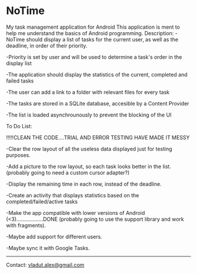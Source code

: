 NoTime
======

My task management application for Android
This application is ment to help me understand the basics of Android programming. 
Description:
-NoTime should display a list of tasks for the current user, as well as the deadline, in order of their priority.

-Priority is set by user and will be used to determine a task's order in the display list

-The application should display the statistics of the current, completed and failed tasks


-The user can add a link to a folder with relevant files for every task

-The tasks are stored in a SQLite database, accesible by a Content Provider

-The list is loaded asynchrounously to prevent the blocking of the UI



To Do List:

!!!!!CLEAN THE CODE....TRIAL AND ERROR TESTING HAVE MADE IT MESSY


-Clear the row layout of all the useless data displayed just for testing purposes.

-Add a picture to the row layout, so each task looks better in the list.
(probably going to need a custom cursor adapter?)

-Display the remaining time in each row, instead of the deadline.

-Create an activity that displays statistics based on the completed/failed/active tasks

-Make the app compatible with lower versions of Android (<3)..................DONE
(probably going to use the support library and work with fragments).

-Maybe add support for different users.

-Maybe sync it with Google Tasks.


------------------------------------------------------------------------------------------------------
Contact: vladut.alex@gmail.com
